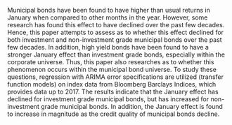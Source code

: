 Municipal bonds have been found to have higher than usual returns in January when compared to other months in the year. However, some research has found this effect to have declined over the past few decades. Hence, this paper attempts to assess as to whether this effect declined for both investment and non-investment grade municipal bonds over the past few decades. In addition, high yield bonds have been found to have a stronger January effect than investment grade bonds, especially within the corporate universe. Thus, this paper also researches as to whether this phenomenon occurs within the municipal bond universe. To study these questions, regression with ARIMA error specifications are utilized (transfer function models) on index data from Bloomberg Barclays Indices, which provides data up to 2017. The results indicate that the January effect has declined for investment grade municipal bonds, but has increased for non-investment grade municipal bonds. In addition, the January effect is found to increase in magnitude as the credit quality of municipal bonds decline.
